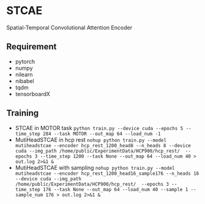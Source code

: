 # STCAE
Spatial-Temporal Convolutional Attention Encoder

## Requirement
- pytorch
- numpy
- nilearn
- nibabel
- tqdm
- tensorboardX

## Training
- STCAE in MOTOR task `python train.py --device cuda --epochs 5 --time_step 284 --task MOTOR --out_map 64 --load_num -1`
- MutiHeadSTCAE in hcp rest `nohup python train.py --model mutiheadstcae --encoder hcp_rest_1200_head8 --n_heads 8 --device cuda --img_path /home/public/ExperimentData/HCP900/hcp_rest/  --epochs 3 --time_step 1200 --task None --out_map 64 --load_num 40 > out.log 2>&1 &`
- MutiHeadSTCAE with sampling `nohup python train.py --model mutiheadstcae --encoder hcp_rest_1200_head16_sample176 --n_heads 16 --device cuda --img_path /home/public/ExperimentData/HCP900/hcp_rest/  --epochs 3 --time_step 176 --task None --out_map 64 --load_num 40 --sample 1 --sample_num 176 > out.log 2>&1 &`
